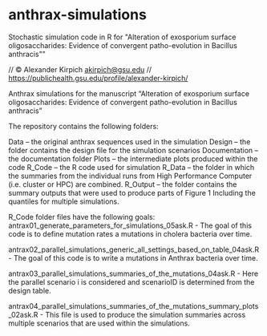 # anthrax-simulations
Stochastic simulation code in R for "Alteration of exosporium surface oligosaccharides: Evidence of convergent patho-evolution in Bacillus anthracis""

// © Alexander Kirpich akirpich@gsu.edu 
// https://publichealth.gsu.edu/profile/alexander-kirpich/

Anthrax simulations for the manuscript “Alteration of exosporium surface oligosaccharides: Evidence of convergent patho-evolution in Bacillus anthracis”

The repository contains the following folders:

Data – the original anthrax sequences used in the simulation
Design – the folder contains the design file for the simulation scenarios
Documentation – the documentation folder
Plots – the intermediate plots produced within the code
R_Code – the R code used for simulation
R_Data – the folder in which the summaries from the individual runs from High Performance Computer (i.e. cluster or HPC) are combined.
R_Output – the folder contains the summary outputs that were used to produce parts of Figure 1 Including the quantiles for multiple simulations. 

R_Code folder files have the following goals:
antrax01_generate_parameters_for_simulations_05ask.R - The goal of this code is to define mutation rates a mutations in cholera bacteria over time.

antrax02_parallel_simulations_generic_all_settings_based_on_table_04ask.R - The goal of this code is to write a mutations in Anthrax bacteria over time.

antrax03_parallel_simulations_summaries_of_the_mutations_04ask.R - Here the parallel scenario i is considered and scenarioID is determined from the design table.

antrax04_parallel_simulations_summaries_of_the_mutations_summary_plots_02ask.R - This file is used to produce the simulation summaries across multiple scenarios 
that are used within the simulations.

